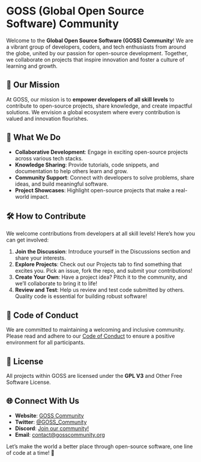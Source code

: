 # GOSS (Global Open Source Software) Community

Welcome to the **Global Open Source Software (GOSS) Community**! We are a vibrant group of developers, coders, and tech enthusiasts from around the globe, united by our passion for open-source development. Together, we collaborate on projects that inspire innovation and foster a culture of learning and growth.

## 🌟 Our Mission
At GOSS, our mission is to **empower developers of all skill levels** to contribute to open-source projects, share knowledge, and create impactful solutions. We envision a global ecosystem where every contribution is valued and innovation flourishes.

## 🔧 What We Do
- **Collaborative Development**: Engage in exciting open-source projects across various tech stacks.
- **Knowledge Sharing**: Provide tutorials, code snippets, and documentation to help others learn and grow.
- **Community Support**: Connect with developers to solve problems, share ideas, and build meaningful software.
- **Project Showcases**: Highlight open-source projects that make a real-world impact.

## 🛠️ How to Contribute
We welcome contributions from developers at all skill levels! Here’s how you can get involved:

1. **Join the Discussion**: Introduce yourself in the Discussions section and share your interests.
2. **Explore Projects**: Check out our Projects tab to find something that excites you. Pick an issue, fork the repo, and submit your contributions!
3. **Create Your Own**: Have a project idea? Pitch it to the community, and we’ll collaborate to bring it to life!
4. **Review and Test**: Help us review and test code submitted by others. Quality code is essential for building robust software!

## 🤝 Code of Conduct
We are committed to maintaining a welcoming and inclusive community. Please read and adhere to our [Code of Conduct](/CODEOFCONDUCT) to ensure a positive environment for all participants.

## 📄 License
All projects within GOSS are licensed under the **GPL V3** and Other Free Software License.
## 🌐 Connect With Us
- **Website**: [GOSS Community](https://goss-network.tech)
- **Twitter**: [@GOSS_Community](https://twitter.com/GOSS_Community)
- **Discord**: [Join our community!](link-to-discord)
- **Email**: [contact@gosscommunity.org](mailto:globalopenss@gmail.com)

Let’s make the world a better place through open-source software, one line of code at a time! 🚀
